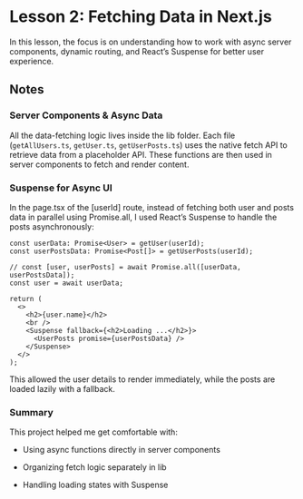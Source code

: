 # Lesson 2: Fetching Data in Next.js

In this lesson, the focus is on understanding how to work with async server components, dynamic routing, and React’s Suspense for better user experience.

## Notes

### Server Components & Async Data
All the data-fetching logic lives inside the lib folder. Each file (`getAllUsers.ts`, `getUser.ts`, `getUserPosts.ts`) uses the native fetch API to retrieve data from a placeholder API. These functions are then used in server components to fetch and render content.

### Suspense for Async UI
In the page.tsx of the [userId] route, instead of fetching both user and posts data in parallel using Promise.all, I used React’s Suspense to handle the posts asynchronously:


```tsx
const userData: Promise<User> = getUser(userId);
const userPostsData: Promise<Post[]> = getUserPosts(userId);

// const [user, userPosts] = await Promise.all([userData, userPostsData]);
const user = await userData;

return (
  <>
    <h2>{user.name}</h2>
    <br />
    <Suspense fallback={<h2>Loading ...</h2>}>
      <UserPosts promise={userPostsData} />
    </Suspense>
  </>
);
```
This allowed the user details to render immediately, while the posts are loaded lazily with a fallback.

### Summary
This project helped me get comfortable with:

- Using async functions directly in server components

- Organizing fetch logic separately in lib

- Handling loading states with Suspense